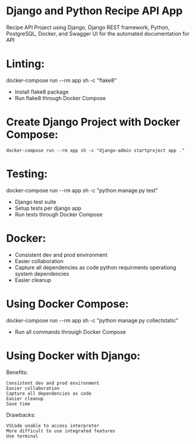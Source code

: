 # Django and Python Recipe API App
Recipe API Project using Django, Django REST framework, Python, PostgreSQL, Docker, and Swagger UI for the automated documentation for API


# Linting:

  docker-compose run --rm app sh -c "flake8"

  - Install flake8 package
  - Run flake8 through Docker Compose 

# Create Django Project with Docker Compose:

    docker-compose run --rm app sh -c "django-admin startproject app ."

# Testing:

  docker-compose run --rm app sh -c "python manage.py test"

  - Django test suite
  - Setup tests per django app
  - Run tests through Docker Compose







# Docker:
  - Consistent dev and prod environment
  - Easier collaboration
  - Capture all dependencies as code
    python requirments
    operationg system dependencies
  - Easier cleanup

# Using Docker Compose:

  docker-compose run --rm app sh -c "python manage.py collectstatic"
  
  - Run all commands throuigh Docker Compose

# Using Docker with Django:

  Benefits:

    Consistent dev and prod environment
    Easier collaboration
    Capture all dependencies as code
    Easier cleanup
    Save time

  Drawbacks:

    VSCode unable to access interpreter
    More difficult to use integrated features
    Use terminal
